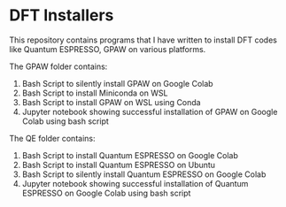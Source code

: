 # DFT Installers

This repository contains programs that I have written to install DFT codes like Quantum ESPRESSO, GPAW on various platforms.

The GPAW folder contains:
1) Bash Script to silently install GPAW on Google Colab
2) Bash Script to install Miniconda on WSL
3) Bash Script to install GPAW on WSL using Conda
4) Jupyter notebook showing successful installation of GPAW on Google Colab using bash script

The QE folder contains:
1) Bash Script to install Quantum ESPRESSO on Google Colab
2) Bash Script to install Quantum ESPRESSO on Ubuntu
3) Bash Script to silently install Quantum ESPRESSO on Google Colab
4) Jupyter notebook showing successful installation of Quantum ESPRESSO on Google Colab using bash script
